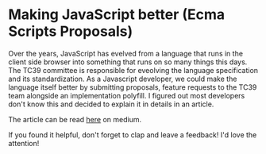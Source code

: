 # Making JavaScript better (Ecma Scripts Proposals)


Over the years, JavaScript has evelved from a language that runs in the client side browser into something that runs on so many things this days. The TC39 committee is responsible for eveolving the language specification and its standardization. As a Javascript developer, we could make the language itself better by submitting proposals, feature requests to the TC39 team alongside an implementation polyfill. I figured out most developers don't know this and decided to explain it in details in an article. 

The article can be read [here](https://link.medium.com/xEeMbDzOwX) on medium. 

If you found it helpful, don't forget to clap and leave a feedback! 
I'd love the attention!